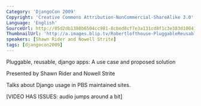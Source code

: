 ```yaml
---
Category: 'DjangoCon 2009'
Copyright: 'Creative Commons Attribution-NonCommercial-ShareAlike 3.0'
Language: 'English'
SourceUrl: http://05d2db1380b6504cc981-8cbed8cf7e3a131cd8f1c3e383d10041.r93.cf2.rackcdn.com/djangocon-2009/17_pluggable-reusable-django-apps-a-use-case-and-proposed-solution.ogv
ThumbnailUrl: 'http://a.images.blip.tv/Robertlofthouse-PluggableReusableDjangoAppsAUseCaseAndProposedSolution188.png'
speakers: [Shawn Rider and Nowell Strite]
tags: [djangocon2009]
---
```

Pluggable, reusable, django apps: A use case and proposed solution

  
Presented by Shawn Rider and Nowell Strite

  
Talks about Django usage in PBS maintained sites.

  
[VIDEO HAS ISSUES: audio jumps around a bit]

